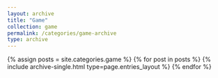 ```yaml
---
layout: archive
title: "Game"
collection: game
permalink: /categories/game-archive
type: archive
---
```


{% assign posts = site.categories.game %}
{% for post in posts %} {% include archive-single.html type=page.entries_layout %} {% endfor %}
